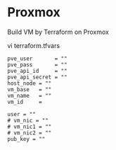 # Proxmox
Build VM by Terraform on Proxmox

vi terraform.tfvars
```
pve_user       = ""
pve_pass       = ""
pve_api_id     = ""
pve_api_secret = ""
host_node = ""
vm_base   = ""
vm_name   = ""
vm_id     = 

user = ""
# vm_nic = ""
# vm_nic1 = ""
# vm_nic2 = ""
pub_key = ""
```
